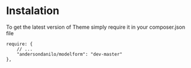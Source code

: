 Instalation
===========
To get the latest version of Theme simply require it in your composer.json file

    require: {
        // ...
        "andersondanilo/modelform": "dev-master"
    },